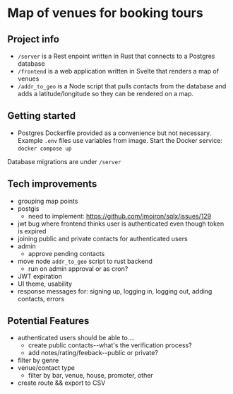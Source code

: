# Map of venues for booking tours

## Project info
- `/server` is a Rest enpoint written in Rust that connects to a Postgres database
- `/frontend` is a web application written in Svelte that renders a map of venues
- `/addr_to_geo` is a Node script that pulls contacts from the database and adds a latitude/longitude so they can be rendered on a map.

## Getting started
- Postgres Dockerfile provided as a convenience but not necessary. Example `.env` files use variables from image. Start the Docker service: `docker compose up`

Database migrations are under `/server`

## Tech improvements
- grouping map points
- postgis
    - need to implement: https://github.com/jmoiron/sqlx/issues/129 
- jwt bug where frontend thinks user is authenticated even though token is expired
- joining public and private contacts for authenticated users
- admin
    - approve pending contacts
- move node `addr_to_geo` script to rust backend
    - run on admin approval or as cron?
- JWT expiration
- UI theme, usability
- response messages for: signing up, logging in, logging out, adding contacts, errors

## Potential Features
- authenticated users should be able to....
    - create public contacts--what's the verification process?
    - add notes/rating/feeback--public or private?
- filter by genre
- venue/contact type
    - filter by bar, venue, house, promoter, other
- create route && export to CSV